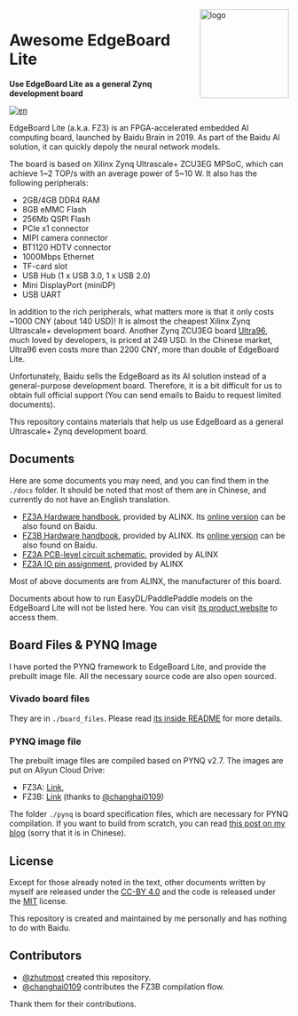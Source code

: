 <img src="./board_files/fz3a/A.0/fz3a_board.jpeg" alt="logo" height="160" align="right" />

# Awesome EdgeBoard Lite

**Use EdgeBoard Lite as a general Zynq development board**

[![en](https://img.shields.io/badge/lang-zh--cn-red.svg)](./README.zh-cn.md)

EdgeBoard Lite (a.k.a. FZ3) is an FPGA-accelerated embedded AI computing board, launched by Baidu Brain in 2019. As part of the Baidu AI solution, it can quickly depoly the neural network models.

The board is based on Xilinx Zynq Ultrascale+ ZCU3EG MPSoC, which can achieve 1\~2 TOP/s with an average power of 5\~10 W. It also has the following peripherals:

- 2GB/4GB DDR4 RAM
- 8GB eMMC Flash
- 256Mb QSPI Flash
- PCIe x1 connector
- MIPI camera connector
- BT1120 HDTV connector
- 1000Mbps Ethernet
- TF-card slot
- USB Hub (1 x USB 3.0, 1 x USB 2.0)
- Mini DisplayPort (miniDP)
- USB UART

In addition to the rich peripherals, what matters more is that it only costs \~1000 CNY (about 140 USD)! It is almost the cheapest Xilinx Zynq Ultrascale+ development board. Another Zynq ZCU3EG board [Ultra96](https://www.96boards.org/product/ultra96), much loved by developers, is priced at 249 USD. In the Chinese market, Ultra96 even costs more than 2200 CNY, more than double of EdgeBoard Lite.

Unfortunately, Baidu sells the EdgeBoard as its AI solution instead of a general-purpose development board. Therefore, it is a bit difficult for us to obtain full official support (You can send emails to Baidu to request limited documents).

This repository contains materials that help us use EdgeBoard as a general Ultrascale+ Zynq development board.

## Documents

Here are some documents you may need, and you can find them in the `./docs` folder. It should be noted that most of them are in Chinese, and currently do not have an English translation.

- [FZ3A Hardware handbook](./docs/FZ3A-Hardware-Handbook.pdf), provided by ALINX. Its [online version](https://ai.baidu.com/ai-doc/HWCE/8kq9b2121) can be also found on Baidu.
- [FZ3B Hardware handbook](./docs/FZ3B-Hardware-Handbook.pdf), provided by ALINX. Its [online version](https://ai.baidu.com/ai-doc/HWCE/nkq9b5ncu) can be also found on Baidu.
- [FZ3A PCB-level circuit schematic](./docs/FZ3A-Schematic.pdf), provided by ALINX
- [FZ3A IO pin assignment](./docs/FZ3A-io-definition.xls), provided by ALINX

Most of above documents are from ALINX, the manufacturer of this board.

Documents about how to run EasyDL/PaddlePaddle models on the EdgeBoard Lite will not be listed here. You can visit [its product website](https://ai.baidu.com/ai-doc/HWCE/Yk3b86gvp) to access them.

## Board Files & PYNQ Image

I have ported the PYNQ framework to EdgeBoard Lite, and provide the prebuilt image file.
All the necessary source code are also open sourced.

### Vivado board files

They are in `./board_files`. Please read [its inside README](./board_files/README.md) for more details.

### PYNQ image file

The prebuilt image files are compiled based on PYNQ v2.7.
The images are put on Aliyun Cloud Drive:
- FZ3A: [Link](https://www.aliyundrive.com/s/6biJpMiKrpD),
- FZ3B: [Link](https://www.aliyundrive.com/s/J8SkxVZ6Mrw) (thanks to [@changhai0109](https://github.com/changhai0109))

The folder `./pynq` is board specification files, which are necessary for PYNQ compilation. If you want to build from scratch, you can read [this post on my blog](https://zhutmost.com/uncategorized/pynq-compile) (sorry that it is in Chinese).

## License

Except for those already noted in the text, other documents written by myself are released under the [CC-BY 4.0](https://creativecommons.org/licenses/by/4.0/) and the code is released under the [MIT](./LICENSE) license.

This repository is created and maintained by me personally and has nothing to do with Baidu.

## Contributors

- [@zhutmost](https://github.com/zhutmost) created this repository.
- [@changhai0109](https://github.com/changhai0109) contributes the FZ3B compilation flow.

Thank them for their contributions.
